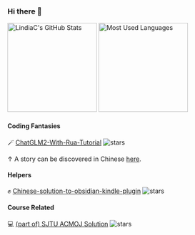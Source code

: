 ### Hi there 👋

<!--
**LindiaC/LindiaC** is a ✨ _special_ ✨ repository because its `README.md` (this file) appears on your GitHub profile.

Here are some ideas to get you started:

- 🔭 I’m currently working on ...
- 🌱 I’m currently learning ...
- 👯 I’m looking to collaborate on ...
- 🤔 I’m looking for help with ...
- 💬 Ask me about ...
- 📫 How to reach me: ...
- 😄 Pronouns: ...
- ⚡ Fun fact: ...
-->

<!-- Github Stats and Most Used Languages-->
<img height="200px" src="https://github-readme-stats.vercel.app/api?username=LindiaC&show_icons=true&theme=jolly&count_private=true" alt="LindiaC's GitHub Stats">   <img height="200px" src="https://github-readme-stats.vercel.app/api/top-langs/?username=LindiaC&theme=jolly&count_private=true&layout=compact" alt="Most Used Languages">

#### Coding Fantasies

🪄 [ChatGLM2-With-Rua-Tutorial](https://github.com/LindiaC/ChatGLM2-With-Rua-Tutorial) ![stars](https://img.shields.io/github/stars/LindiaC/ChatGLM2-With-Rua-Tutorial) 

↑ A story can be discovered in Chinese [here](https://mp.weixin.qq.com/s/g4B9P06OwhjOJph2O84viQ).

#### Helpers

✊ [Chinese-solution-to-obsidian-kindle-plugin](https://github.com/LindiaC/Chinese-solution-to-obsidian-kindle-plugin) ![stars](https://img.shields.io/github/stars/LindiaC/Chinese-solution-to-obsidian-kindle-plugin) 


#### Course Related

💻 [(part of) SJTU ACMOJ Solution](https://github.com/LindiaC/SJTU-ACMOJ) ![stars](https://img.shields.io/github/starsLindiaC/SJTU-ACMOJ) 









